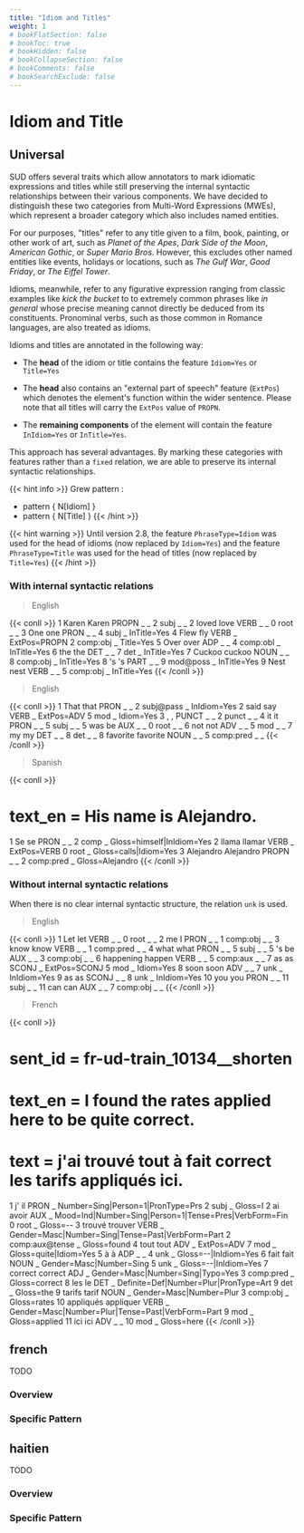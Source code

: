 ```yaml
---
title: "Idiom and Titles"
weight: 1
# bookFlatSection: false
# bookToc: true
# bookHidden: false
# bookCollapseSection: false
# bookComments: false
# bookSearchExclude: false
---
```


# Idiom and Title

## Universal

SUD offers several traits which allow annotators to mark idiomatic expressions and titles while still preserving the internal syntactic relationships between their various components. We have decided to distinguish these two categories from Multi-Word Expressions (MWEs), which represent a broader category which also includes named entities.

For our purposes, "titles" refer to any title given to a film, book, painting, or other work of art, such as *Planet of the Apes*, *Dark Side of the Moon*, *American Gothic*, or *Super Mario Bros*. However, this excludes other named entities like events, holidays or locations, such as *The Gulf War*, *Good Friday*, or *The Eiffel Tower*.

Idioms, meanwhile, refer to any figurative expression ranging from classic examples like *kick the bucket* to to extremely common phrases like *in general* whose precise meaning cannot directly be deduced from its constituents. Pronominal verbs, such as those common in Romance languages, are also treated as idioms.

Idioms and titles are annotated in the following way:
- The **head** of the idiom or title contains the feature `Idiom=Yes` or `Title=Yes`

- The **head** also contains an "external part of speech" feature (`ExtPos`) which denotes the element's function within the wider sentence. Please note that all titles will carry the `ExtPos` value of `PROPN`.

- The **remaining components** of the element will contain the feature `InIdiom=Yes` or `InTitle=Yes`.

  
This approach has several advantages. By marking these categories with features rather than a `fixed` relation, we are able to preserve its internal syntactic relationships.

{{< hint info >}}
Grew pattern : 
- pattern { N[Idiom] }
- pattern { N[Title] }
{{< /hint >}}

{{< hint warning >}}
Until version 2.8, the feature `PhraseType=Idiom` was used for the head of idioms (now replaced by `Idiom=Yes`) and the feature `PhraseType=Title` was used for the head of titles (now replaced by `Title=Yes`)
{{< /hint >}}

### With internal syntactic relations

> English 

{{< conll >}}
1	Karen	Karen	PROPN	_	_	2	subj	_	_
2	loved	love	VERB	_	_	0	root	_	_
3	One	one	PRON	_	_	4	subj	_	InTitle=Yes
4	Flew	fly	VERB	_	ExtPos=PROPN	2	comp:obj	_	Title=Yes
5	Over	over	ADP	_	_	4	comp:obl	_	InTitle=Yes
6	the	the	DET	_	_	7	det	_	InTitle=Yes
7	Cuckoo	cuckoo	NOUN	_	_	8	comp:obj	_	InTitle=Yes
8	's	's	PART	_	_	9	mod@poss	_	InTitle=Yes
9	Nest	nest	VERB	_	_	5	comp:obj	_	InTitle=Yes
{{< /conll >}}

> English

{{< conll >}}
1	That	that	PRON	_	_	2	subj@pass	_	InIdiom=Yes
2	said	say	VERB	_	ExtPos=ADV	5	mod	_	Idiom=Yes
3	,	,	PUNCT	_	_	2	punct	_	_
4	it	it	PRON	_	_	5	subj	_	_
5	was	be	AUX	_	_	0	root	_	_
6	not	not	ADV	_	_	5	mod	_	_
7	my	my	DET	_	_	8	det	_	_
8	favorite	favorite	NOUN	_	_	5	comp:pred	_	_
{{< /conll >}}

> Spanish

{{< conll >}}
# text_en = His name is Alejandro.
1	Se	se	PRON	_	_	2	comp	_	Gloss=himself|InIdiom=Yes
2	llama	llamar	VERB	_	ExtPos=VERB	0	root	_	Gloss=calls|Idiom=Yes
3	Alejandro	Alejandro	PROPN	_	_	2	comp:pred	_	Gloss=Alejandro
{{< /conll >}}


### Without internal syntactic relations 
When there is no clear internal syntactic structure, the relation `unk` is used.

> English

{{< conll >}}
1	Let	let	VERB	_	_	0	root	_	_
2	me	I	PRON	_	_	1	comp:obj	_	_
3	know	know	VERB	_	_	1	comp:pred	_	_
4	what	what	PRON	_	_	5	subj	_	_
5	's	be	AUX	_	_	3	comp:obj	_	_
6	happening	happen	VERB	_	_	5	comp:aux	_	_
7	as	as	SCONJ	_	ExtPos=SCONJ	5	mod	_	Idiom=Yes
8	soon	soon	ADV	_	_	7	unk	_	InIdiom=Yes
9	as	as	SCONJ	_	_	8	unk	_	InIdiom=Yes
10	you	you	PRON	_	_	11	subj	_	_
11	can	can	AUX	_	_	7	comp:obj	_	_
{{< /conll >}}

> French

{{< conll >}}
# sent_id = fr-ud-train_10134__shorten
# text_en = I found the rates applied here to be quite correct.
# text = j'ai trouvé tout à fait correct les tarifs appliqués ici.
1	j'	il	PRON	_	Number=Sing|Person=1|PronType=Prs	2	subj	_	Gloss=I
2	ai	avoir	AUX	_	Mood=Ind|Number=Sing|Person=1|Tense=Pres|VerbForm=Fin	0	root	_	Gloss=--
3	trouvé	trouver	VERB	_	Gender=Masc|Number=Sing|Tense=Past|VerbForm=Part	2	comp:aux@tense	_	Gloss=found
4	tout	tout	ADV	_	ExtPos=ADV	7	mod	_	Gloss=quite|Idiom=Yes
5	à	à	ADP	_	_	4	unk	_	Gloss=--|InIdiom=Yes
6	fait	fait	NOUN	_	Gender=Masc|Number=Sing	5	unk	_	Gloss=--|InIdiom=Yes
7	correct	correct	ADJ	_	Gender=Masc|Number=Sing|Typo=Yes	3	comp:pred	_	Gloss=correct
8	les	le	DET	_	Definite=Def|Number=Plur|PronType=Art	9	det	_	Gloss=the
9	tarifs	tarif	NOUN	_	Gender=Masc|Number=Plur	3	comp:obj	_	Gloss=rates
10	appliqués	appliquer	VERB	_	Gender=Masc|Number=Plur|Tense=Past|VerbForm=Part	9	mod	_	Gloss=applied
11	ici	ici	ADV	_	_	10	mod	_	Gloss=here
{{< /conll >}}

<!-- ## French 

{{< hint info >}}
AJOUT DES TABLES ICI 
{{< /hint >}}
 -->


## french

TODO
### Overview

### Specific Pattern




## haitien

TODO
### Overview

### Specific Pattern


